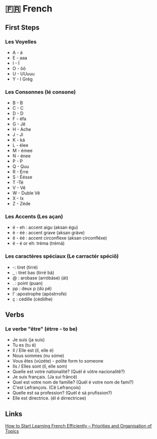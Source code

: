 # 🇫🇷 French

## First Steps
### Les Voyelles

* A - á
* E - aaa
* I - Í
* O - ôô
* U - UUuuu
* Y - I Grég

### Les Consonnes \(lé consone\)

* B - B
* C - C
* D - D
* F - éfa
* G - Jê
* H - Ache
* J - Jí
* K - ká
* L - élee
* M - émee
* N - énee
* P - P
* Q - Quu
* R - Érre
* S - Éésse
* T -Tê
* V - Vê
* W - Duble Vê
* X - Ix
* Z - Zéde

### Les Accents \(Les açan\)

* é - eh : accent aigu \(aksan égu\)
* è - éé : accent grave \(aksan gráve\)
* ê - éé : accent circonflexe \(aksan circonfléxe\)
* ë - é or eh: tréma \(trémá\)

### Les caractères spéciaux \(Le carractér spéciô\)

* -: tiret \(tirré\)
* \_ : tiret bas \(tirré bá\)
* @ : arobase \(arróbáse\) \(át\)
* . : point \(puan\)
* pp : deux p \(dú pê\)
* l' :apostrophe \(apóstrrofe\)
* ç : cédille \(cédiilhe\)

## Verbs
### Le verbe "être" \(étrre - to be\)

* Je suis \(ja suis\)
* Tu es \(tu é\)
* Il / Elle est \(íl, elle é\)
* Nous sommes \(nu sóme\)
* Vous êtes \(vúzéte\) - polite form to someone
* Ils / Elles sont \(íl, elle som\)
* Quelle est votre nationalité? \(Quél é vótre nacionalitê?\)
* Je suis français. \(Ja sui frâncê\)
* Quel est votre nom de famille? \(Quél é votre nom de famí?\)
* C'est Lefrançois. \(Cê Lefrançois\)
* Quelle est sa profession? \(Quél é sá prufission?\)
* Elle est directrice. \(él é dirrectricee\)

## Links

[How to Start Learning French Efficiently – Priorities and Organisation of Topics](https://www.frenchtoday.com/blog/how-to-learn-french/how-start-french-order-topics/)
